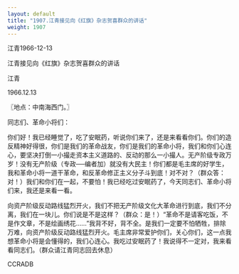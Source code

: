 ```yaml
---
layout: default
title: "1907.江青接见向《红旗》杂志贺喜群众的讲话"
weight: 1907
---
```


江青1966-12-13

江青接见向《红旗》杂志贺喜群众的讲话

江青

1966.12.13

〖地点：中南海西门。〗

同志们、革命小将们：

你们好！我已经睡觉了，吃了安眠药，听说你们来了，还是来看看你们。你们的造反精神好得很，你们是我们的革命战友，你们是我们的革命小将，我们和你们心连心，要坚决打倒一小撮走资本主义道路的、反动的那么一小撮人。无产阶级专政万岁！没有无产阶级（专政──编者加）就没有大民主！你们都是毛主席的好学生，我和革命小将一道干革命，和反革命修正主义分子斗到底！对不对？（群众答：对！）我们和你们在一起，不要怕！我已经吃过安眠药了，今天同志们、革命小将们来，我还是来看一看。

向资产阶级反动路线猛烈开火，我们不把无产阶级文化大革命进行到底，我们不分离，我们在一块儿。你们说是不是这样？（群众：是！）“革命不是请客吃饭，不是作文章，不是绘画绣花……”我背不好，背不全。是我们一定要不怕牺牲，排除万难，向资产阶级反动路线猛烈开火。毛主席非常爱护你们，关心你们，这一点我想革命小将是会懂得的，我们心连心。我吃过安眠药了！我说得不一定对，我来看看同志们。（群众请江青同志回去休息）

CCRADB

